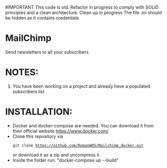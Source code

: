 #IMPORTANT
This code is old. Refactor in progress to comply with SOLID principles and a clean architecture. Clean up in progress
The file .ini should be hidden as it contains credentials


# MailChimp
Send newsletters to all your subscribers


# NOTES:
  1. You have been working on a project and already have a populated subscribers list
  
  
# INSTALLATION:
  - Docker and docker-compose are needed. You can download it from their official website https://www.docker.com/
  - Clone this repository via <pre><code>git clone https://github.com/RomanW05/Mailchimp_docker.git</pre></code> or download it as a zip and uncompress it
  - Inside the folder run: "docker-compose up --build"
